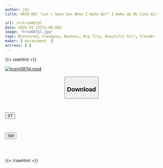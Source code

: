 ```yaml
---
author: j91
title: HRSM-087 "Let's Have Sex When I Wake Up?" I Wake Up My Cute Girlfriend Without Makeup And Prank Her With A Creampie Lol

url: /v/hrsm087pl
date: 2025-03-13T15:00:00Z
image: "hrsm087pl.jpg"
tags: [Censored, Creampie, Amateur, Big Tits, Beautiful Girl, Slender	]
maker: [ Harassment  ]
actress: [ ]
---
```



{{< rawhtml >}}

<div class="video" data-videoid="bGMzX40MdQsPYkJ">
    <a href="javascript:;">
        <img src="/v/hrsm087pl/hrsm087pl.jpg" width="WIDTH" height="HEIGHT" alt="hrsm087pl.mp4" loading="lazy">
    </a>
</div>

<script type="text/javascript" src="https://j91.asia/asset/on-demand-st.js"></script>

<br>
  <link rel="stylesheet" href="https://j91.asia/asset/bs5.css">
  
  <center>
  <button class="btn btn-primary" type="button" data-bs-toggle="collapse" data-bs-target=".multi-collapse" aria-expanded="false" aria-controls="multiCollapseExample1 multiCollapseExample2"><h2>Download</h2></button></center>
</p>
<div class="row">
  <div class="col">
    <div class="collapse multi-collapse" id="multiCollapseExample1">
      <div class="card card-body">
	      	      <br>
<div class="buttons">  
<p><a href="/v/hrsm087pl/st.html" target="_blank"><button class="btn-hover color-3"><i class="fa fa-download"></i> ST</button></a></p></div>
    </div>
  </div>
</div>
  <div class="col">
    <div class="collapse multi-collapse" id="multiCollapseExample2">
      <div class="card card-body">
	      <br>
<div class="buttons">
<p><a href="/v/hrsm087pl/sw.html" target="_blank"><button class="btn-hover color-2"><i class="fa fa-download"></i> SW</button></a></p></div>
<br><br>
      </div>
    </div>
  </div>
</div>

{{< /rawhtml >}}